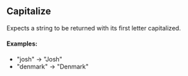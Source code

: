 ## Capitalize

Expects a string to be returned with its first letter capitalized.

#### Examples:

-  "josh" -> "Josh"
-  "denmark" -> "Denmark"
